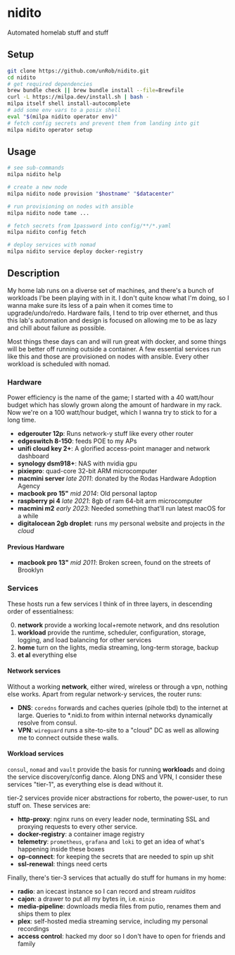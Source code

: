 # nidito

Automated homelab stuff and stuff

## Setup

```sh
git clone https://github.com/unRob/nidito.git
cd nidito
# get required dependencies
brew bundle check || brew bundle install --file=Brewfile
curl -L https://milpa.dev/install.sh | bash -
milpa itself shell install-autocomplete
# add some env vars to a posix shell
eval "$(milpa nidito operator env)"
# fetch config secrets and prevent them from landing into git
milpa nidito operator setup
```

## Usage

```sh
# see sub-commands
milpa nidito help

# create a new node
milpa nidito node provision "$hostname" "$datacenter"

# run provisioning on nodes with ansible
milpa nidito node tame ...

# fetch secrets from 1password into config/**/*.yaml
milpa nidito config fetch

# deploy services with nomad
milpa nidito service deploy docker-registry
```

## Description

My home lab runs on a diverse set of machines, and there's a bunch of workloads I'be been playing with in it. I don't quite know what I'm doing, so I wanna make sure its less of a pain when it comes time to upgrade/undo/redo. Hardware fails, I tend to trip over ethernet, and thus this lab's automation and design is focused on allowing me to be as lazy and chill about failure as possible.

Most things these days can and will run great with docker, and some things will be better off running outside a container. A few essential services run like this and those are provisioned on nodes with ansible. Every other workload is scheduled with nomad.

### Hardware

Power efficiency is the name of the game; I started with a 40 watt/hour budget which has slowly grown along the amount of hardware in my rack. Now we're on a 100 watt/hour budget, which I wanna try to stick to for a long time.

- **edgerouter 12p**: Runs network-y stuff like every other router
- **edgeswitch 8-150**: feeds POE to my APs
- **unifi cloud key 2+**: A glorified access-point manager and network dashboard
- **synology dsm918+**: NAS with nvidia gpu
- **pixiepro**: quad-core 32-bit ARM microcomputer
- **macmini server** _late 2011_: donated by the Rodas Hardware Adoption Agency
- **macbook pro 15"** _mid 2014_: Old personal laptop
- **raspberry pi 4** _late 2021_: 8gb of ram 64-bit arm microcomputer
- **macmini m2** _early 2023_: Needed something that'll run latest macOS for a while
- **digitalocean 2gb droplet**: runs my personal website and projects in _the cloud_

#### Previous Hardware

- **macbook pro 13"** _mid 2011_: Broken screen, found on the streets of Brooklyn

### Services

These hosts run a few services I think of in three layers, in descending order of essentialness:

0. **network** provide a working local+remote network, and dns resolution
1. **workload** provide the runtime, scheduler, configuration, storage, logging, and load balancing for other services
2. **home** turn on the lights, media streaming, long-term storage, backup
3. **et al** everything else

#### Network services

Without a working **network**, either wired, wireless or through a vpn, nothing else works. Apart from regular network-y services, the router runs:

- **DNS**: `coredns` forwards and caches queries (pihole tbd) to the internet at large. Queries to *.nidi.to from within internal networks dynamically resolve from consul.
- **VPN**: `wireguard` runs a site-to-site to a "cloud" DC as well as allowing me to connect outside these walls.

#### Workload services

`consul`, `nomad` and `vault` provide the basis for running **workload**s and doing the service discovery/config dance. Along DNS and VPN, I consider these services "tier-1", as everything else is dead without it.

tier-2 services provide nicer abstractions for roberto, the power-user, to run stuff on. These services are:

- **http-proxy**: nginx runs on every leader node, terminating SSL and proxying requests to every other service.
- **docker-registry**: a container image registry
- **telemetry**: `prometheus`, `grafana` and `loki` to get an idea of what's happening inside these boxes
- **op-connect**: for keeping the secrets that are needed to spin up shit
- **ssl-renewal**: things need certs

Finally, there's tier-3 services that actually do stuff for humans in my home:

- **radio**: an icecast instance so I can record and stream _ruiditos_
- **cajon**: a drawer to put all my bytes in, i.e. `minio`
- **media-pipeline**: downloads media files from putio, renames them and ships them to plex
- **plex**: self-hosted media streaming service, including my personal recordings
- **access control**: hacked my door so I don't have to open for friends and family
